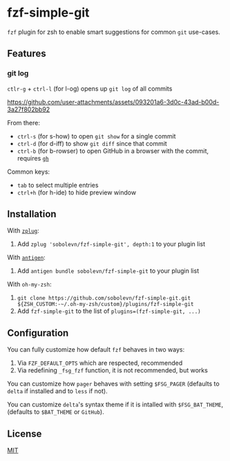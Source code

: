 # fzf-simple-git

`fzf` plugin for zsh to enable smart suggestions for common `git` use-cases.


## Features

### git log

`ctlr-g` + `ctrl-l` (for l-og) opens up `git log` of all commits

https://github.com/user-attachments/assets/093201a6-3d0c-43ad-b00d-3a27f802bb92

From there:
- `ctrl-s` (for s-how) to open `git show` for a single commit
- `ctrl-d` (for d-iff) to show `git diff` since that commit
- `ctrl-b` (for b-rowser) to open GitHub in a browser with the commit, requires [`gh`](https://github.com/cli/cli)

Common keys:
- `tab` to select multiple entries
- `ctrl+h` (for h-ide) to hide preview window


## Installation

With [`zplug`](https://github.com/zplug/zplug):
1. Add `zplug 'sobolevn/fzf-simple-git', depth:1` to your plugin list

With [`antigen`](https://github.com/zsh-users/antigen):
1. Add `antigen bundle sobolevn/fzf-simple-git` to your plugin list

With `oh-my-zsh`:
1. `git clone https://github.com/sobolevn/fzf-simple-git.git ${ZSH_CUSTOM:-~/.oh-my-zsh/custom}/plugins/fzf-simple-git`
2. Add `fzf-simple-git` to the list of `plugins=(fzf-simple-git, ...)`


## Configuration

You can fully customize how default `fzf` behaves in two ways:
1. Via `FZF_DEFAULT_OPTS` which are respected, recommended
2. Via redefining `_fsg_fzf` function, it is not recommended, but works

You can customize how `pager` behaves with setting `$FSG_PAGER`
(defaults to `delta` if installed and to `less` if not).

You can customize `delta`'s syntax theme if it is intalled with `$FSG_BAT_THEME`,
(defaults to `$BAT_THEME` or `GitHub`).


## License

[MIT](https://github.com/sobolevn/fzf-simple-git/blob/master/LICENSE.md?plain=1)
